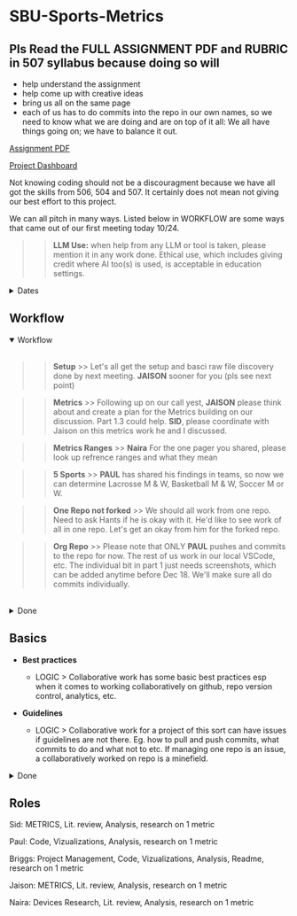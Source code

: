 # SBU-Sports-Metrics

## Pls Read the FULL ASSIGNMENT PDF and RUBRIC in 507 syllabus because doing so will
- help understand the assignment
- help come up with creative ideas
- bring us all on the same page
- each of us has to do commits into the repo in our own names, so we need to know what we are doing and are on top of it all: We all have things going on; we have to balance it out.

<a href="https://drive.google.com/file/d/1fVslUFFqXLZrEfhSfWfWuMLo8lgFD6PJ/view?usp=drive_link">Assignment PDF</a>

<a href="https://docs.google.com/spreadsheets/d/1D2qgsdDQvDmkh-0KBP8ZeCN6XTDnlafE4FvzQxHsMNw/edit?usp=sharing">Project Dashboard</a>

Not knowing coding should not be a discouragment because we have all got the skills from 506, 504 and 507. It certainly does not mean not giving our best effort to this project.

We can all pitch in many ways. Listed below in WORKFLOW are some ways that came out of our first meeting today 10/24. 

>> **LLM Use:** when help from any LLM or tool is taken, please mention it in any work done. Ethical use, which includes giving credit where AI too(s) is used, is acceptable in education settings.

<details>
<summary>Dates</summary>

#### Start Date: Oct 23, 2025

#### Presentation Date: Dec 01, 2025 (tentative)

#### End date: Dec 18, 2025 (to submit final github repo) 

> End date subject to change as all work needs to finish earlier to create and prep for the oresentation? Date of presentation is also TBD.

</details> 

## Workflow

<details open>
<summary>Workflow</summary>

<br />

>> **Setup** >> Let's all get the setup and basci raw file discovery done by next meeting. **JAISON** sooner for you (pls see next point) 

>> **Metrics** >> Following up on our call yest, **JAISON** please think about and create a plan for the Metrics building on our discussion. Part 1.3 could help. **SID**, please coordinate with Jaison on this metrics work he and I discussed.

>> **Metrics Ranges** >> **Naira** For the one pager you shared, please look up refrence ranges and what they mean

>> **5 Sports** >> **PAUL** has shared his findings in teams, so now we can determine Lacrosse M & W, Basketball M & W, Soccer M or W.

>> **One Repo not forked** >> We should all work from one repo. Need to ask Hants if he is okay with it. He'd like to see work of all in one repo. Let's get an okay from him for the forked repo. 

>> **Org Repo** >> Please note that ONLY **PAUL** pushes and commits to the repo for now. The rest of us work in our local VSCode, etc. The individual bit in part 1 just needs screenshots, which can be added anytime before Dec 18. We'll make sure all do commits individually.

</details>

<br />

<details>
<summary>Done</summary>

<br />

<a href="https://docs.google.com/spreadsheets/d/1D2qgsdDQvDmkh-0KBP8ZeCN6XTDnlafE4FvzQxHsMNw/edit?usp=sharing"> This Project Dashboard</a> will help us track the project and our work. It is for use in dark theme; I have dry eye syndrome so can only use dark themes. It is a WIP and I'll keep updating it. Please use it to plan your project work. 

**Deliverables:** <a href="https://drive.google.com/file/d/17LduVg3WvynBAhsVIPSz_1B0waTUVw2e/view?usp=drive_link"> Jaison shared</a> a tabular deliverables with details mapped to rubric. <a href="https://drive.google.com/file/d/1QmyHZ6C8zxeYClI2dNw2fpnXIkcEc5iq/view?usp=drive_link"> Sid shared</a> a  simpler deliverable document. from the assignment PDF with deliverables and parts. I used these and the assignment PDF to create the dashboard so we know the nature of the beast we are dealing with.

**Initial discovery:** By looking at the datasets early as Paul is doing will help identify initial metrics etc that we can make a note of any discuss in the team meeting. The images in teams a great way to learn from his work. he is a professional coder, we can all learn from him, when he has not gone to Mars! (**Mars** is anytime you are away PQ, not just upstate!)

**Metrics** Naira has looked into the metrics; and has <a href="https://drive.google.com/file/d/1R-qnnoZuQb98LAnnHjDDmJQgyfOLqqAM/view?usp=drive_link"> shared </a> a one pager we can work work with to better understand the metrics.

</details>

## Basics

- **Best practices** 
    - LOGIC > Collaborative work has some basic best practices esp when it comes to working collaboratively on github, repo version control, analytics, etc.

- **Guidelines**
    - LOGIC > Collaborative work for a project of this sort can have issues if guidelines are not there. Eg. how to pull and push commits, what commits to do and what not to etc. If managing one repo is an issue, a collaboratively worked on repo is a minefield. 

<details>
<summary> Done </summary>

- **Slowing Down**
    - LOGIC > The assignment started this wednesday at night; most of us will need time to wrap our heads around it. we need to be patient and not  rush as that might risk ovehwelming the rest.

- Formalizing individual **roles** and **work scope**
    - LOGIC > If we have overlapping roles it will create chaos and discord, impacting project deliverables.

- Working with **branches**
    - LOGIC > Individual work can be highlighted. Main branch is not messed with even accidently. We can do wat we want with our own branches. Hants will need to see individual work too. Branches would be a great way to showcase a proper basic collaborative project.

</details>


## Roles

Sid: METRICS, Lit. review, Analysis, research on 1 metric

Paul: Code, Vizualizations, Analysis, research on 1 metric

Briggs: Project Management, Code, Vizualizations, Analysis, Readme, research on 1 metric

Jaison: METRICS, Lit. review, Analysis, research on 1 metric

Naira: Devices Research, Lit. review, Analysis, research on 1 metric

















